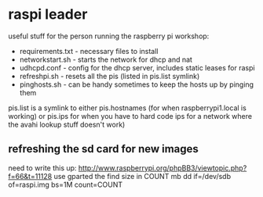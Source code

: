 # raspi leader

useful stuff for the person running the raspberry pi workshop:

* requirements.txt - necessary files to install
* networkstart.sh - starts the network for dhcp and nat
* udhcpd.conf - config for the dhcp server, includes static leases for raspi
* refreshpi.sh - resets all the pis (listed in pis.list symlink)
* pinghosts.sh - can be handy sometimes to keep the hosts up by pinging them

pis.list is a symlink to either pis.hostnames (for when raspberrypi1.local is working) or pis.ips for when you have to hard code ips for a network where the avahi lookup stuff doesn't work)


## refreshing the sd card for new images

need to write this up:
http://www.raspberrypi.org/phpBB3/viewtopic.php?f=66&t=11128
use gparted the find size in COUNT mb
dd if=/dev/sdb of=raspi.img bs=1M count=COUNT

